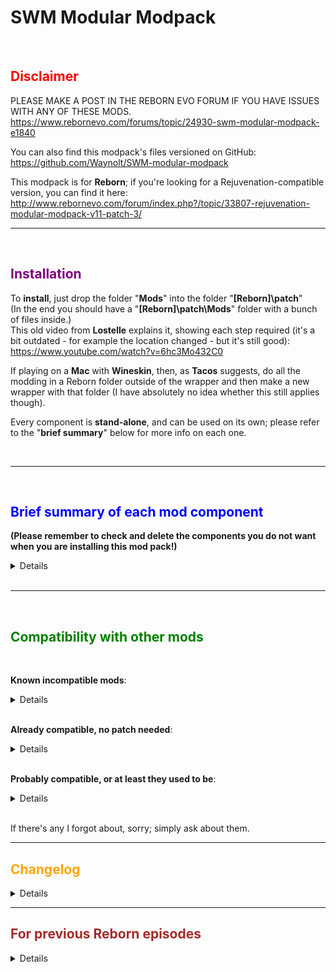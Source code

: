 # SWM Modular Modpack
​
## <span style="color:red"> **Disclaimer** </span>
PLEASE MAKE A POST IN THE REBORN EVO FORUM IF YOU HAVE ISSUES WITH ANY OF THESE MODS.<br />
https://www.rebornevo.com/forums/topic/24930-swm-modular-modpack-e1840
<br />

You can also find this modpack's files versioned on GitHub:<br />
https://github.com/Waynolt/SWM-modular-modpack 
<br />

This modpack is for **Reborn**; if you're looking for a Rejuvenation-compatible version, you can find it here:<br />
http://www.rebornevo.com/forum/index.php?/topic/33807-rejuvenation-modular-modpack-v11-patch-3/
<br />

--------------------------------------------------

<br />

## <span style="color:purple"> **Installation** </span>

To **install**, just drop the folder "**Mods**" into the folder "**[Reborn]\patch**"<br />
(In the end you should have a "**[Reborn]\patch\Mods**" folder with a bunch of files inside.)<br />
This old video from **Lostelle** explains it, showing each step required (it's a bit outdated - for example the location changed - but it's still good): https://www.youtube.com/watch?v=6hc3Mo432C0
<br />
 
If playing on a **Mac** with **Wineskin**, then, as **Tacos** suggests, do all the modding in a Reborn folder outside of the wrapper and then make a new wrapper with that folder (I have absolutely no idea whether this still applies though).

Every component is **stand-alone**, and can be used on its own; please refer to the "**brief summary**" below for more info on each one.

<br />

--------------------------------------------------

<br />

## <span style="color:blue"> **Brief summary of each mod component** </span>

 

**(Please remember to check and delete the components you do not want when you are installing this mod pack!)**

 
<details>

* "**SWM - AutoDex**": this mod automatically updates your Pokedex by marking all species and forms in an evolutionary line as seen and captured whenever you catch a new Pokemon.
The evolutionary line of event Pokemon will be updated after the next battle.
Notifications for added entries can be enabled by editing the "SWM - AutoDex.rb" file and setting the global variable "$swm_autoDex_showNotification" at the start to true.
<br />

* "**SWM - ChooseStarter**": while you are in the starter selection room, you can select your starter (as if you wanted to give it an item) and use the "Change starter" option to randomize or choose its species.
<br />

* "**SWM - ConsistentRandomness**": tries to keep random rolls the same every time you reload your save, providing a consistent experience. You can't reload hoping for a lucky crit that didn't happen already, but you can expect that that lucky Toxic hit will happen again if you make the same choices. Also prevents streaks in random rolls: for example, if you get a 6 on a six-sided die, you're guaranteed not to see another 6 in the next 5 rolls, helping keep outcomes balanced without changing the odds.
<br />

* "**SWM - EvOverflow**": if your mon's EV in any stat would go over 252, without breaking the 510 overall limit, then you are offered the choice to improve its IV, at the cost of resetting that EV.<br />
If instead you use friendship berries at 0 EV you are offered the choice to reduce the IV.
Use the password "noevcap" to disable EVs being lowered to make room for new gains when reaching the 510 overall limit.
<br />

* "**SWM - GlamazonShop**": Hi, I’m Jeff Beldum, CEO of glamazon.pkm and renowned specialist in Teleporting Pokemon.<br />
Our new branch in the Reborn region brings the world of online shopping directly to your PC!<br />
No more backtracking to PokeMarts or running out of supplies in the middle of a Gym battle. With Glamazon Shop, you can browse and order items remotely from any store you have access to.<br />
Tired of manually shopping for your most-used items? No problem! Our TopMeUp service ensures you never run out by automating the buying and selling process. Just set the lower and upper limits, and our team will handle the rest!<br />
For a limited time, the service is free of charge for everyone. Sign up today, and let us Teleport your convenience to the next level!
<br />

* "**SWM - ItemRadar**" changes the ItemFinder so that, when activated, it stays on and marks hidden items on the game map.<br />
(Alternative graphics by **Player_Null_Name**  : https://www.rebornevo.com/forums/topic/24930-swm-modular-modpack-e19/?do=findComment&comment=808102 <br />
Alternative graphics by **Xander** : https://www.rebornevo.com/forums/topic/24930-swm-modular-modpack-e19/?do=findComment&comment=835844 <br />
Alternative graphics by **SimplyEmy** : https://www.rebornevo.com/forums/topic/24930-swm-modular-modpack-e19/?do=findComment&comment=971656 <br />
To use them, download the .png image attached to the linked post and use it to replace the mod's default "SWM - ItemRadar.png" file)
<br />

* "**SWM - LearnEggMoves**" lets the move relearner teach any egg move.
<br />

* "**SWM - MiningForRich**": while mining the wall won't collapse, but mining further costs cumulatively more and more money (spent on materials to build a tunnel, of course :P ).
<br />

* "**SWM - NoTMXAnimations**" hides the TM animations for using Cut, Strength, etc, out of battle.
<br />

* "**SWM - PredictRelationshipValues**" makes the move Psychic usable out of combat, and using it lets you know each npc's relationship value.
<br />

* "**SWM - ReusablePremierBalls**": Premier Balls in the vanilla game are kind of boring - they're just normal balls, which makes them just a small discount for buying balls in bulk.<br />
With this mod they become reusable - using them on a wild mon won't actually decrease their number in your bag.<br />
They also act like a decentralized unit: their catch rate is a lot lower than their normal catch rate, but scales linearly with how many you have, with no cap.<br />
(Their catch rate with the mod becomes the same as the vanilla one when you have 50 of them in your bag)
<br />

* "**SWM - SharedPC**" makes the last box in the PC shared amongst savegames: mons you put in it will be there if you start a new game or load a different savegame.
If updating from E18: please note that you have to load up your latest savegame and save once in E19 in order to use the Shared Box in a new game.
<br />

* "**SWM - SnappyMenus**" makes menu transitions instantaneous.
<br />

* "**SWM - TypeBattleAnnouncer**" causes the announcer to say the species and typing of opponent mons about to enter the field instead of their names.
<br />

* "**SWM - TypeBattleIcons**" shows each mon's type in battle.
<br />

</details>

<br />

--------------------------------------------------

<br />

## <span style="color:green"> **Compatibility with other mods** </span>

<br />

**Known incompatible mods**:
<details>

* None yet

</details> 

<br />

**Already compatible, no patch needed**:
<details>

* Any mod that doesn't add files to the **Mods** folder.
* Any mod that doesn't change the **Scripts.rxdata** file.
* The E19 version of the **Sandbox Mode** is fully compatible.
* The E19 version of the **Additional Options** mod is fully compatible.
* **Pyrolusitium Z** is compatible, but you have to follow its install instructions.

</details>

<br />

**Probably compatible, or at least they used to be**:
<details>

* The E19 version of the **Plates of Arceus** mod would be fully compatible. 

</details>

<br />

If there's any I forgot about, sorry; simply ask about them.
 

--------------------------------------------------


## <span style="color:orange"> **Changelog** </span>
 
<details>

v90
* Added GlamazonShop.

v89
* RAWRRRR

v88 was eaten by Terra.

v87
* Bugfix for EvOverflow when using vitamins.

v86
* Bugfix for EvOverflow when using berries.

v85
* Added AutoDex.

v84
* Improved ItemRadar's detection frequency.

v83
* Bugfix SharedPC: better check for the pokedex existing before trying to update it.

v82
* It appears that the Psychic TM is indeed a thing.

v81
* Bugfix SharedPC: check that the pokedex exists before trying to update it.

v80
* Bugfix ReusablePremierBalls: deflected balls are not to be lost.
* Bugfix TypeBattleIcons: fixed a typo.

v79
* Dropped RestToWait (obsolete).
* Updated everything else to 19.5.

v78
* Added ReusablePremierBalls.

v77
* Added SnappyMenus.

v76
* Added TypeBattleAnnouncer.

v75
* Bugfix for the itemfinder mod.

v74
* Relaceshionship?

v73
* Aevian Misdreavus is a thing.

v72
* EvOverflow only lowers EVs if the mon is holding a power item.

v71
* Updated a variable name in MiningForRich to ensure compatibility with the Additional Options mod.

v70
* Shared PC will no longer nuke your Shared Box if you save a new game without ever accessing the PC.

v69
* Added RestToWait.
* Better starter room check for ChooseStarter.

v68
* Updated for E19.

v67
* Added LocalSavegames.

v66
* EvOverflow has been edited to be compatible with Redux.


v65
* UnrealTime no longer blocks the Lottery minigame (there are easier ways to cheat, after all).


v64
* SWM has been updated to 18.4.

* UnrealTime has been split into two components.


v63
* SharedPC should now be compatible with the Mac version of the game.


v62
* Fixed a bug in BagSortByType.


v61
* SharedPC notifies if the game is not updated to Episode 18.2.


v60
* SharedPC is updated to Episode 18.2.


v59
* SharedPC should now be able to detect corrupted SharedPC.rxdata files and prevent them from being loaded.


v58
* ChooseStarter can now be used to get any Drapion form, modded or not.


v57
* Pickup chance can now be changed using another mod.


v56
* Added a check to ItemRadar to prevent an error.


v55
* Added an option for NoTMXNeeded.


v54
* Added NoHpAnimation.


v53
* Mouse can now select/deselect the button for Z moves/mega evolution/ultra burst.


v52
* Added WildEncounterRates.


v51
* UnrealTime's timescale customization is now handled by another mod.


v50
* Changed the order of the TMXs in NoTMXNeeded.


v49
* SetWeather now tries to prevent a crash by resetting the weather calendar before changing it.


v48
* Added EvOverflow.

* ExpShareFullTeam now tries to show the Exp gained only once per defeated foe.


v47
* UnrealTime's timescale can now be customized.


v46
* Added FindInPC.

* Added MultiSelectPC.


v45
* Added PredictRelationshipValues.

* The moves in NoTMXNeeded are now sorted alphabetically.


v44
* ChooseStarter now also checks for the number of badges.


v43
* Removed an unexpected break from NoTmxNeeded.

* Improved bitmaps' creation in ShowStatBoosts.


v42
* LearnEggMoves now lists incense-bred moves too.


v41
* ChooseStarter and NoTMXNeeded are no longer fused together.

* ChooseStarter now accepts partial names when looking for the chosen species.

* NoTMXNeeded's menu entries are now grouped together in a submenu.


v40
* Added ShowStatBoosts.


v39
* Mouse should no longer indirectly overwrite the speed-up key.


v38
* Added a version check to every component of this modpack.


v37
* Updated the modpack to E18.

* Added AAA.

* Added BagSortByType.

* Added Mouse.

* Removed EggPicking (a derivative of it is included in the unmodded E18).


v36
* NoTMXNeeded is now compatible with another mod's option.

* Added MiningForRich.


v35
* EggPicking got polished up a bit.


v34
* Code improvement for ItemRadar.


v33
* PickupQoL now also affects Honey Gather.


v32
* Added InfiniteBackups, and changed SharedPC to accomodate its edits.

* Removed Insurgence (redundant, since another mod offers the same functionality).


v31
* Added Insurgence.


v30
* v29 was a lie.


v29
* ExpShareFullTeam now accepts another mod's option.


v28
* UnrealTime now includes an on-screen clock.


v27
* Fixed interaction between EggPicking and the Follower mod.


v26

* Fixed a crash with ExpShareFullTeam when fighting double battles while having an incomplete party.


v25
* Fixed a typo in EggPicking.
* ItemsBan accidentally banned pokeballs too.


v24
* Slight code improvement for SharedPC, EggPicking, and ExpShareFullTeam.
* Added module ItemsBan


v23
* Started changelog.

</details>
 
 

--------------------------------------------------

 

## <span style="color:brown"> **For previous Reborn episodes** </span>

 
<details>

Episode 19.16 <br />
* Download: https://github.com/Waynolt/SWM-modular-modpack/releases/download/v78/SWM_modular_modpack_E19.zip <br />


Episode 18 <br />
* Download: https://drive.google.com/open?id=1iuvk4uLSRV4VEMF0Gp5wdv9d5MmlZ-ez <br />


Episode 17 <br />
* Download: https://drive.google.com/file/d/1pemW487Qt9kMKQnxS4rhdjamnw0pjhAN/view?usp=sharing <br />
* Compatibility patches: (install the mod, then SWM, then the patch)<br />
  * **Personthing**'s **Follower mod**: https://drive.google.com/open?id=1gov02z03QCcFKw42xhklxpO5vQNIm6Yw <br />
  * **DerxwnaKapsyla**'s **Sandbox mod**: https://drive.google.com/open?id=1jTyAkNqMHjuaU6qDMoB893z12ZNZmJK4 <br />


Episode 16 <br />
* Download: https://drive.google.com/open?id=0B4XiRtkwr4blLXdlX29BU3ZZQ0E <br />

</details>
